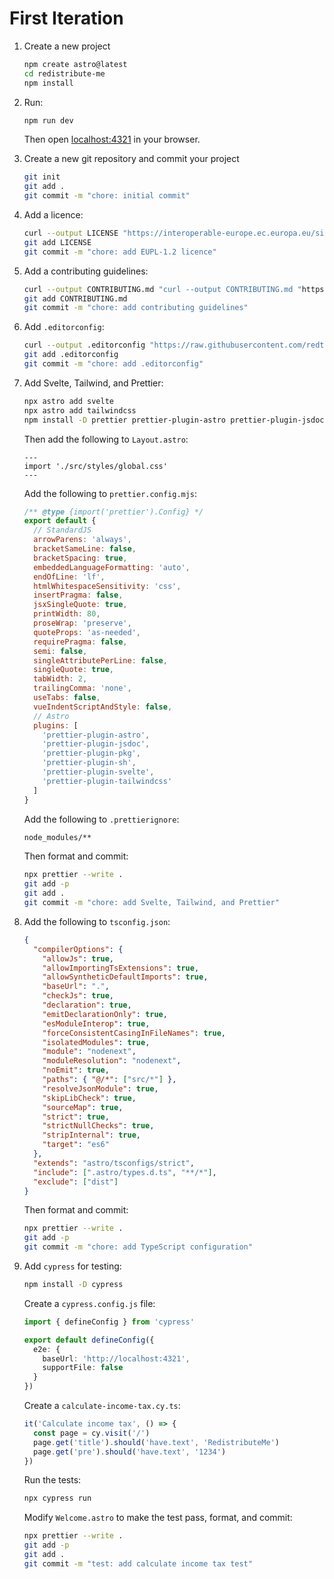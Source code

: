 # First Iteration

1. Create a new project

   ```sh
   npm create astro@latest
   cd redistribute-me
   npm install
   ```

2. Run:

   ```sh
   npm run dev
   ```

   Then open [localhost:4321](http://localhost:4321/) in your browser.

3. Create a new git repository and commit your project

   ```sh
   git init
   git add .
   git commit -m "chore: initial commit"
   ```

4. Add a licence:

   ```sh
   curl --output LICENSE "https://interoperable-europe.ec.europa.eu/sites/default/files/custom-page/attachment/2020-03/EUPL-1.2%20EN.txt"
   git add LICENSE
   git commit -m "chore: add EUPL-1.2 licence"
   ```

5. Add a contributing guidelines:

   ```sh
   curl --output CONTRIBUTING.md "curl --output CONTRIBUTING.md "https://raw.githubusercontent.com/openfisca/country-template/refs/heads/main/CONTRIBUTING.md""
   git add CONTRIBUTING.md
   git commit -m "chore: add contributing guidelines"
   ```

6. Add `.editorconfig`:

   ```sh
   curl --output .editorconfig "https://raw.githubusercontent.com/redte-ch/maisonquiroga.art/refs/heads/main/.editorconfig"
   git add .editorconfig
   git commit -m "chore: add .editorconfig"
   ```

7. Add Svelte, Tailwind, and Prettier:

   ```sh
   npx astro add svelte
   npx astro add tailwindcss
   npm install -D prettier prettier-plugin-astro prettier-plugin-jsdoc prettier-plugin-pkg prettier-plugin-sh prettier-plugin-svelte prettier-plugin-tailwindcss
   ```

   Then add the following to `Layout.astro`:

   ```astro
   ---
   import './src/styles/global.css'
   ---
   ```

   Add the following to `prettier.config.mjs`:

   ```mjs
   /** @type {import('prettier').Config} */
   export default {
     // StandardJS
     arrowParens: 'always',
     bracketSameLine: false,
     bracketSpacing: true,
     embeddedLanguageFormatting: 'auto',
     endOfLine: 'lf',
     htmlWhitespaceSensitivity: 'css',
     insertPragma: false,
     jsxSingleQuote: true,
     printWidth: 80,
     proseWrap: 'preserve',
     quoteProps: 'as-needed',
     requirePragma: false,
     semi: false,
     singleAttributePerLine: false,
     singleQuote: true,
     tabWidth: 2,
     trailingComma: 'none',
     useTabs: false,
     vueIndentScriptAndStyle: false,
     // Astro
     plugins: [
       'prettier-plugin-astro',
       'prettier-plugin-jsdoc',
       'prettier-plugin-pkg',
       'prettier-plugin-sh',
       'prettier-plugin-svelte',
       'prettier-plugin-tailwindcss'
     ]
   }
   ```

   Add the following to `.prettierignore`:

   ```sh
   node_modules/**
   ```

   Then format and commit:

   ```sh
   npx prettier --write .
   git add -p
   git add .
   git commit -m "chore: add Svelte, Tailwind, and Prettier"
   ```

8. Add the following to `tsconfig.json`:

   ```json
   {
     "compilerOptions": {
       "allowJs": true,
       "allowImportingTsExtensions": true,
       "allowSyntheticDefaultImports": true,
       "baseUrl": ".",
       "checkJs": true,
       "declaration": true,
       "emitDeclarationOnly": true,
       "esModuleInterop": true,
       "forceConsistentCasingInFileNames": true,
       "isolatedModules": true,
       "module": "nodenext",
       "moduleResolution": "nodenext",
       "noEmit": true,
       "paths": { "@/*": ["src/*"] },
       "resolveJsonModule": true,
       "skipLibCheck": true,
       "sourceMap": true,
       "strict": true,
       "strictNullChecks": true,
       "stripInternal": true,
       "target": "es6"
     },
     "extends": "astro/tsconfigs/strict",
     "include": [".astro/types.d.ts", "**/*"],
     "exclude": ["dist"]
   }
   ```

   Then format and commit:

   ```sh
   npx prettier --write .
   git add -p
   git commit -m "chore: add TypeScript configuration"
   ```

9. Add `cypress` for testing:

   ```sh
   npm install -D cypress
   ```

   Create a `cypress.config.js` file:

   ```typescript
   import { defineConfig } from 'cypress'

   export default defineConfig({
     e2e: {
       baseUrl: 'http://localhost:4321',
       supportFile: false
     }
   })
   ```

   Create a `calculate-income-tax.cy.ts`:

   ```typescript
   it('Calculate income tax', () => {
     const page = cy.visit('/')
     page.get('title').should('have.text', 'RedistributeMe')
     page.get('pre').should('have.text', '1234')
   })
   ```

   Run the tests:

   ```sh
   npx cypress run
   ```

   Modify `Welcome.astro` to make the test pass, format, and commit:

   ```sh
   npx prettier --write .
   git add -p
   git add .
   git commit -m "test: add calculate income tax test"
   ```
